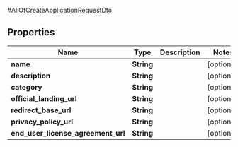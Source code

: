 #AllOfCreateApplicationRequestDto

## Properties
Name | Type | Description | Notes
------------ | ------------- | ------------- | -------------
**name** | **String** |  | [optional] 
**description** | **String** |  | [optional] 
**category** | **String** |  | [optional] 
**official_landing_url** | **String** |  | [optional] 
**redirect_base_url** | **String** |  | [optional] 
**privacy_policy_url** | **String** |  | [optional] 
**end_user_license_agreement_url** | **String** |  | [optional] 

